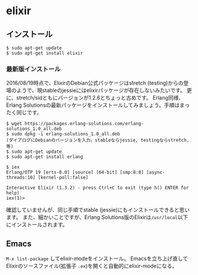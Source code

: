 # elixir

## インストール

```
$ sudo apt-get update
$ sudo apt-get install elixir
```

### 最新版インストール

2016/08/19時点で、ElixirのDebian公式パッケージはstretch (testing)からの登場のようで、現stableのjessieにはelixirパッケージが存在しないみたいです。
更に、stretch/sidともにバージョンが1.2.6とちょっと古めです。
Erlang同様、Erlang Solutionsの最新パッケージをインストールしてみましょう。手順はまったく同じです。

```
$ wget https://packages.erlang-solutions.com/erlang-solutions_1.0_all.deb
$ sudo dpkg -i erlang-solutions_1.0_all.deb
(ダイアログにDebianのバージョンを入力。stableならjessie, testingならstretch, 等)
$ sudo apt-get update
$ sudo apt-get install erlang

$ iex
Erlang/OTP 19 [erts-8.0] [source] [64-bit] [smp:8:8] [async-threads:10] [kernel-poll:false]

Interactive Elixir (1.3.2) - press Ctrl+C to exit (type h() ENTER for help)
iex(1)> 
```

確認していませんが、同じ手順でstable (jessie)にもインストールできると思います。
また、細かいことですが、Erlang Solutions版のElixirは`/usr/local`以下にインストールされます。

## Emacs

`M-x list-package` してelixir-modeをインストール。
Emacsを立ち上げ直してElixirのソースファイル(拡張子 `.ex`)を開くと自動的にelixir-modeになる。

